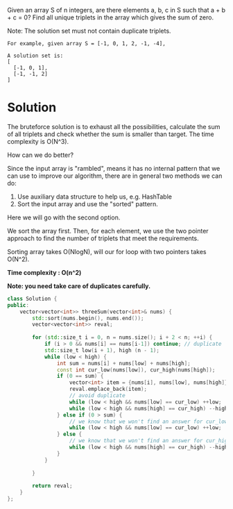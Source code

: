 Given an array S of n integers, are there elements a, b, c in S such that a + b + c = 0? Find all unique triplets in the array which gives the sum of zero.

Note: The solution set must not contain duplicate triplets.
```
For example, given array S = [-1, 0, 1, 2, -1, -4],

A solution set is:
[
  [-1, 0, 1],
  [-1, -1, 2]
]
```
  
# Solution

The bruteforce solution is to exhaust all the possibilities, calculate the sum of all triplets and check whether the sum is smaller than target. The time complexity is O(N^3).

How can we do better?

Since the input array is "rambled", means it has no internal pattern that we can use to improve our algorithm, there are in general two methods we can do:

1. Use auxiliary data structure to help us, e.g. HashTable
2. Sort the input array and use the "sorted" pattern.

Here we will go with the second option.

We sort the array first. Then, for each element, we use the two pointer approach to find the number of triplets that meet the requirements.

Sorting array takes O(NlogN), will our for loop with two pointers takes O(N^2).

__Time complexity : O(n^2)__

__Note: you need take care of duplicates carefully.__

```cpp
class Solution {
public:
    vector<vector<int>> threeSum(vector<int>& nums) {
        std::sort(nums.begin(), nums.end());
        vector<vector<int>> reval;
        
        for (std::size_t i = 0, n = nums.size(); i + 2 < n; ++i) {
            if (i > 0 && nums[i] == nums[i-1]) continue; // duplicate
            std::size_t low(i + 1), high (n - 1);
            while (low < high) {
                int sum = nums[i] + nums[low] + nums[high];
                const int cur_low(nums[low]), cur_high(nums[high]);
                if (0 == sum) {
                    vector<int> item = {nums[i], nums[low], nums[high]};
                    reval.emplace_back(item);
                    // avoid duplicate
                    while (low < high && nums[low] == cur_low) ++low;
                    while (low < high && nums[high] == cur_high) --high;
                } else if (0 > sum) {
                    // we know that we won't find an answer for cur_low
                    while (low < high && nums[low] == cur_low) ++low; 
                } else {
                    // we know that we won't find an answer for cur_high
                    while (low < high && nums[high] == cur_high) --high;
                }
            }
            
        }
        
        return reval;
    }
};
```
